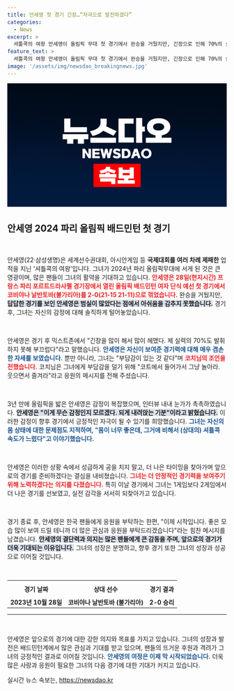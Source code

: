 ```yaml
---
title: 안세영 첫 경기 긴장…“자극으로 발전하겠다”
categories:
  - News
excerpt: >
  셔틀콕의 여왕 안세영이 올림픽 무대 첫 경기에서 완승을 거뒀지만, 긴장으로 인해 70%의 실력도 발휘 못했다고 털어놨습니다. 안정감을 찾기 위한 그녀의 다짐과 팬들에게 향한 응원이 주목받고 있습니다!
feature_text: >
  셔틀콕의 여왕 안세영이 올림픽 무대 첫 경기에서 완승을 거뒀지만, 긴장으로 인해 70%의 실력도 발휘 못했다고 털어놨습니다. 안정감을 찾기 위한 그녀의 다짐과 팬들에게 향한 응원이 주목받고 있습니다!
image: '/assets/img/newsdao_breakingnews.jpg'
---
```


<p><img src="/assets/img/newsdao_breakingnews.jpg" alt="ranknews 속보" /></p>

<h2 data-ke-size="size26">안세영 2024 파리 올림픽 배드민턴 첫 경기</h2>

<p data-ke-size="size16">&nbsp;</p>

<p>안세영(22·삼성생명)은 세계선수권대회, 아시안게임 등 <b>국제대회를 여러 차례 제패한</b> 업적을 지닌 '셔틀콕의 여왕'입니다. 그녀가 2024년 파리 올림픽무대에 서게 된 것은 큰 영광이며, 많은 팬들이 그녀의 활약을 기대하고 있습니다. <b><span style="color: #ee2323;">안세영은 28일(현지시간) 프랑스 파리 포르트드라샤펠 경기장에서 열린 올림픽 배드민턴 여자 단식 예선 첫 경기에서 코비야나 날반토바(불가리아)를 2-0(21-15 21-11)으로 꺾었습니다.</span></b> 완승을 거뒀지만, <b><span style="background-color: #21538527;">답답한 경기를 보인 안세영은 범실이 많았다는 점에서 아쉬움을 감추지 못했습니다.</span></b> 경기 후, 그녀는 자신의 감정에 대해 솔직하게 털어놓았습니다.</p>

<p data-ke-size="size16">&nbsp;</p>

<p>안세영은 경기 후 믹스트존에서 "긴장을 많이 해서 많이 헤맸다. 제 실력의 70%도 발휘하지 못해 부끄럽다"라고 말했습니다. <b><span style="color: #1a5490;">안세영은 자신이 보여준 경기력에 대해 매우 겸손한 자세를 보였습니다.</span></b> 뿐만 아니라, 그녀는 "부담감이 있는 것 같다"며 <b><span style="color: #ee2323;">코치님의 조언을 전했습니다.</span></b> 코치님은 그녀에게 부담감을 덜기 위해 "코트에서 들어가서 그냥 놀아라. 웃으면서 즐겨라"라고 응원의 메시지를 전해 주셨습니다.</p>

<p data-ke-size="size16">&nbsp;</p>

<p>3년 만에 올림픽을 밟은 안세영은 감정이 복잡했으며, 인터뷰 내내 눈가가 촉촉하였습니다. <b><span style="background-color: #21538527;">안세영은 "이게 무슨 감정인지 모르겠다. 되게 내려앉는 기분"이라고 밝혔습니다.</span></b> 이러한 감정이 향후 경기에서 긍정적인 자극이 될 수 있기를 희망했습니다. <b><span style="color: #1a5490;">그녀는 자신의 몸 상태에 대한 문제점도 지적하며, "몸이 너무 좋은데, 그거에 비해서 (상대의) 셔틀콕 속도가 느렸다"고 이야기했습니다.</span></b> </p>

<p data-ke-size="size16">&nbsp;</p>

<p>안세영은 이러한 상황 속에서 성급하게 공을 치지 말고, 더 나은 타이밍을 찾아가며 앞으로의 경기를 준비하겠다는 결심을 내비쳤습니다. <b><span style="color: #ee2323;">그녀는 더 안정적인 경기력을 보여주기 위해 노력하겠다는 의지를 다졌습니다.</span></b> 특히 이날 경기에서 그녀는 1게임보다 2게임에서 더 나은 경기를 선보였고, 실전 감각을 서서히 되찾아가고 있습니다. </p>

<p data-ke-size="size16">&nbsp;</p>

<p>경기 종료 후, 안세영은 한국 팬들에게 응원을 부탁하는 한편, "이제 시작입니다. 좋은 모습 많이 보여 드릴 테니까 더 많은 관심과 응원을 부탁드리겠습니다"라는 힘찬 메시지를 남겼습니다. <b><span style="background-color: #21538527;">안세영의 결단력과 의지는 많은 팬들에게 큰 감동을 주며, 앞으로의 경기가 더욱 기대되는 이유입니다.</span></b> 그녀의 성장은 분명하고, 향후 경기 또한 그녀의 성장과 성공으로 이어질 것입니다.</p>

<p data-ke-size="size16">&nbsp;</p>

<table style="width:100%">
  <tr>
    <th style="text-align: center; height: 30px;"><b>경기 날짜</b></th>
    <th style="text-align: center; height: 30px;"><b>상대 선수</b></th>
    <th style="text-align: center; height: 30px;"><b>경기 결과</b></th>
  </tr>
  <tr>
    <td style="text-align: center; height: 17px;"><b>2023년 10월 28일</b></td>
    <td style="text-align: center; height: 17px;"><b>코비야나 날반토바 (불가리아)</b></td>
    <td style="text-align: center; height: 17px;"><b>2-0 승리</b></td>
  </tr>
</table> 

<hr>

<p data-ke-size="size16">&nbsp;</p>

<p>안세영은 앞으로의 경기에 대한 강한 의지와 목표를 가지고 있습니다. 그녀의 성장과 발전은 배드민턴계에서 많은 관심과 기대를 받고 있으며, 팬들의 뜨거운 후원과 격려가 그녀의 긍정적인 결과로 이어질 것입니다. <b><span style="color: #1a5490;">안세영의 여정은 이제 막 시작되었습니다.</span></b> 더욱 많은 사랑과 응원이 필요한 그녀의 다음 경기에 대한 기대가 커지고 있습니다.</p>
실시간 뉴스 속보는, <a href="https://newsdao.kr" rel="dofollow">https://newsdao.kr</a>



